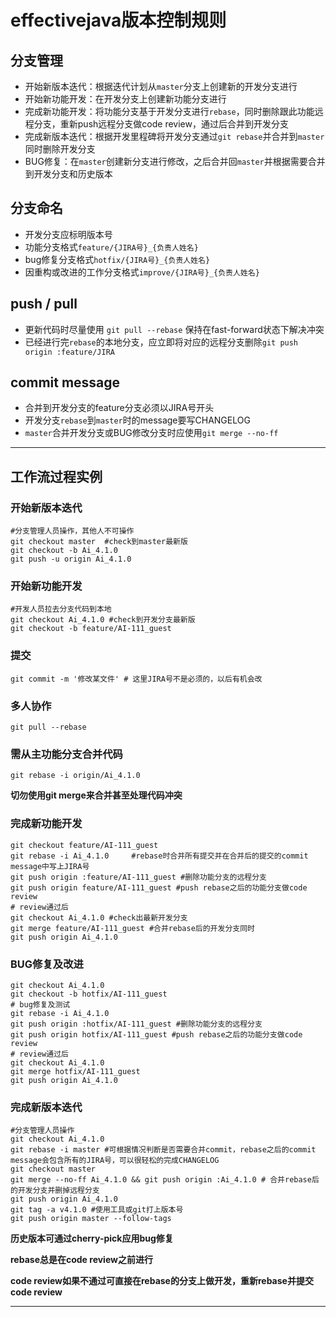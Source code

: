 # effectivejava版本控制规则

## 分支管理
* 开始新版本迭代：根据迭代计划从`master`分支上创建新的开发分支进行
* 开始新功能开发：在开发分支上创建新功能分支进行
* 完成新功能开发：将功能分支基于开发分支进行`rebase`，同时删除跟此功能远程分支，重新push远程分支做code review，通过后合并到开发分支
* 完成新版本迭代：根据开发里程碑将开发分支通过`git rebase`并合并到`master`同时删除开发分支
* BUG修复：在`master`创建新分支进行修改，之后合并回`master`并根据需要合并到开发分支和历史版本

## 分支命名
* 开发分支应标明版本号
* 功能分支格式`feature/{JIRA号}_{负责人姓名}`
* bug修复分支格式`hotfix/{JIRA号}_{负责人姓名}`
* 因重构或改进的工作分支格式`improve/{JIRA号}_{负责人姓名}`

## push / pull
* 更新代码时尽量使用 `git pull --rebase` 保持在fast-forward状态下解决冲突
* 已经进行完`rebase`的本地分支，应立即将对应的远程分支删除`git push origin :feature/JIRA`

## commit message
* 合并到开发分支的feature分支必须以JIRA号开头
* 开发分支`rebase`到`master`时的message要写CHANGELOG
* `master`合并开发分支或BUG修改分支时应使用`git merge --no-ff`

*****
## 工作流过程实例
### 开始新版本迭代
```
#分支管理人员操作，其他人不可操作
git checkout master  #check到master最新版
git checkout -b Ai_4.1.0
git push -u origin Ai_4.1.0
```
### 开始新功能开发
```
#开发人员拉去分支代码到本地
git checkout Ai_4.1.0 #check到开发分支最新版
git checkout -b feature/AI-111_guest
```
### 提交
```
git commit -m '修改某文件' # 这里JIRA号不是必须的，以后有机会改
```
### 多人协作
```
git pull --rebase
```
### 需从主功能分支合并代码
```
git rebase -i origin/Ai_4.1.0
```
**切勿使用git merge来合并甚至处理代码冲突**

### 完成新功能开发
```
git checkout feature/AI-111_guest
git rebase -i Ai_4.1.0     #rebase时合并所有提交并在合并后的提交的commit message中写上JIRA号
git push origin :feature/AI-111_guest #删除功能分支的远程分支
git push origin feature/AI-111_guest #push rebase之后的功能分支做code review
# review通过后
git checkout Ai_4.1.0 #check出最新开发分支
git merge feature/AI-111_guest #合并rebase后的开发分支同时
git push origin Ai_4.1.0
```
### BUG修复及改进
```
git checkout Ai_4.1.0
git checkout -b hotfix/AI-111_guest
# bug修复及测试
git rebase -i Ai_4.1.0
git push origin :hotfix/AI-111_guest #删除功能分支的远程分支
git push origin hotfix/AI-111_guest #push rebase之后的功能分支做code review
# review通过后
git checkout Ai_4.1.0
git merge hotfix/AI-111_guest
git push origin Ai_4.1.0
```
### 完成新版本迭代
```
#分支管理人员操作
git checkout Ai_4.1.0
git rebase -i master #可根据情况判断是否需要合并commit，rebase之后的commit message会包含所有的JIRA号，可以很轻松的完成CHANGELOG
git checkout master
git merge --no-ff Ai_4.1.0 && git push origin :Ai_4.1.0 # 合并rebase后的开发分支并删掉远程分支
git push origin Ai_4.1.0
git tag -a v4.1.0 #使用工具或git打上版本号
git push origin master --follow-tags
```

**历史版本可通过cherry-pick应用bug修复**

**rebase总是在code review之前进行**

**code review如果不通过可直接在rebase的分支上做开发，重新rebase并提交code review**

*****
